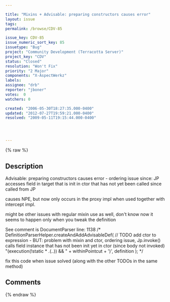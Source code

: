 ```yaml
---

title: "Mixins + Advisable: preparing constructors causes error"
layout: issue
tags: 
permalink: /browse/CDV-85

issue_key: CDV-85
issue_numeric_sort_key: 85
issuetype: "Bug"
project: "Community Development (Terracotta Server)"
project_key: "CDV"
status: "Closed"
resolution: "Won't Fix"
priority: "2 Major"
components: "X-AspectWerkz"
labels: 
assignee: "drb"
reporter: "jboner"
votes:  0
watchers: 0

created: "2006-05-30T18:27:35.000-0400"
updated: "2012-07-27T19:59:21.000-0400"
resolved: "2009-05-11T19:15:44.000-0400"




---
```


{% raw %}

## Description

<div markdown="1" class="description">

Advisable: preparing constructors causes error - ordering issue since: JP accesses field in target that is init in ctor that has not yet been called since called from JP

causes NPE, but now only occurs in the proxy impl when used together with intercept impl.

might be other issues with regular mixin use as well, don't know
now it seems to happen only when you tweak the definition

See comment is DocumentParser line: 1138
/\*
DefinitionParserHelper.createAndAddAdvisableDef(
// TODO add ctor to expression - BUT: problem with mixin and ctor, ordering issue, Jp.invoke() calls field instance that has not been init yet in ctor (since body not invoked)
"(execution(!static \* .(..)) && " + withinPointcut + ')',
definition
);
\*/

fix this code when issue solved (along with the other TODOs in the same method)

</div>

## Comments



{% endraw %}
